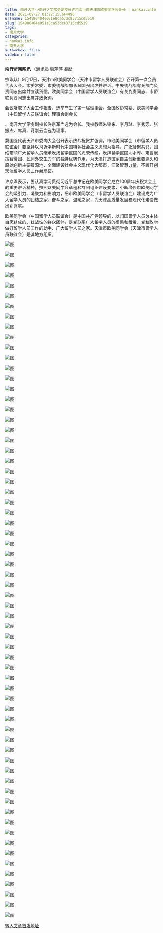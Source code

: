 ```yaml
---
title: 南开大学->南开大学常务副校长许京军当选天津市欧美同学会会长 | nankai.info
date: 2021-09-27 01:22:15.664496
urlname: 154986404e051e8ca53dc83715cd5519
slug: 154986404e051e8ca53dc83715cd5519
tags: 
- 南开大学
categories:
- nankai.info
- 南开大学
authorbox: false
sidebar: false
---
```

**南开新闻网讯** （通讯员 周萍萍 摄影

宗琪琪）9月17日，天津市欧美同学会（天津市留学人员联谊会）召开第一次会员代表大会。市委常委、市委统战部部长冀国强出席并讲话。中央统战部有关部门负责同志出席并宣读贺信。欧美同学会（中国留学人员联谊会）有关负责同志、市侨联负责同志出席并致贺词。

会议听取了大会工作报告，选举产生了第一届理事会。全国政协常委、欧美同学会（中国留学人员联谊会）理事会副会长
<!--more-->
、南开大学常务副校长许京军当选为会长。我校教师朱铭来、李月琳、李秀芳、张振杰、席真、蒋崇云当选为理事。

冀国强代表天津市委向大会召开表示热烈祝贺并强调，市欧美同学会（市留学人员联谊会）要坚持以习近平新时代中国特色社会主义思想为指导，广泛凝聚共识，团结带领广大留学人员继承发扬留学报国的光荣传统，发挥留学报国人才库、建言献策智囊团、民间外交生力军的独特优势作用，为天津打造国家自主创新重要源头和原始创新主要策源地、全面建设社会主义现代化大都市，汇聚智慧力量，不断开创天津留学人员工作新局面。

许京军表示，要认真学习贯彻习近平总书记在欧美同学会成立100周年庆祝大会上的重要讲话精神，按照欧美同学会章程和群团组织建设要求，不断增强市欧美同学会的吸引力、凝聚力和影响力，把市欧美同学会（市留学人员联谊会）建设成为广大留学人员的团结之家、奋斗之家、温暖之家，为天津高质量发展和现代化建设做出新贡献。

欧美同学会（中国留学人员联谊会）是中国共产党领导的、以归国留学人员为主体自愿组成的、统战性的群众团体，是党联系广大留学人员的桥梁和纽带、党和政府做好留学人员工作的助手、广大留学人员之家。天津市欧美同学会（天津市留学人员联谊会）是其地方组织。

![图](http://news.nankai.edu.cn/ywsd/system/2021/09/19/g)

![图](http://news.nankai.edu.cn/ywsd/system/2021/09/19/p)

![图](http://news.nankai.edu.cn/ywsd/system/2021/09/19/j)

![图](http://news.nankai.edu.cn/ywsd/system/2021/09/19/)

![图](http://news.nankai.edu.cn/ywsd/system/2021/09/19/e)

![图](http://news.nankai.edu.cn/ywsd/system/2021/09/19/c)

![图](http://news.nankai.edu.cn/ywsd/system/2021/09/19/4)

![图](http://news.nankai.edu.cn/ywsd/system/2021/09/19/d)

![图](http://news.nankai.edu.cn/ywsd/system/2021/09/19/8)

![图](http://news.nankai.edu.cn/ywsd/system/2021/09/19/c)

![图](http://news.nankai.edu.cn/ywsd/system/2021/09/19/5)

![图](http://news.nankai.edu.cn/ywsd/system/2021/09/19/d)

![图](http://news.nankai.edu.cn/ywsd/system/2021/09/19/_)

![图](http://news.nankai.edu.cn/ywsd/system/2021/09/19/6)

![图](http://news.nankai.edu.cn/ywsd/system/2021/09/19/7)

![图](http://news.nankai.edu.cn/ywsd/system/2021/09/19/5)

![图](http://news.nankai.edu.cn/ywsd/system/2021/09/19/1)

![图](http://news.nankai.edu.cn/ywsd/system/2021/09/19/4)

![图](http://news.nankai.edu.cn/ywsd/system/2021/09/19/0)

![图](http://news.nankai.edu.cn/ywsd/system/2021/09/19/0)

![图](http://news.nankai.edu.cn/ywsd/system/2021/09/19/0)

![图](http://news.nankai.edu.cn/ywsd/system/2021/09/19/3)

![图](http://news.nankai.edu.cn/ywsd/system/2021/09/19/0)

![图](http://news.nankai.edu.cn/ywsd/system/2021/09/19/0)

![图](http://news.nankai.edu.cn/)

![图](http://news.nankai.edu.cn/ywsd/system/2021/09/19/5)

![图](http://news.nankai.edu.cn/ywsd/system/2021/09/19/1)

![图](http://news.nankai.edu.cn/ywsd/system/2021/09/19/4)

![图](http://news.nankai.edu.cn/)

![图](http://news.nankai.edu.cn/ywsd/system/2021/09/19/0)

![图](http://news.nankai.edu.cn/ywsd/system/2021/09/19/0)

![图](http://news.nankai.edu.cn/ywsd/system/2021/09/19/0)

![图](http://news.nankai.edu.cn/)

![图](http://news.nankai.edu.cn/ywsd/system/2021/09/19/3)

![图](http://news.nankai.edu.cn/ywsd/system/2021/09/19/0)

![图](http://news.nankai.edu.cn/ywsd/system/2021/09/19/0)

![图](http://news.nankai.edu.cn/)

![图](http://news.nankai.edu.cn/ywsd/system/2021/09/19/c)

![图](http://news.nankai.edu.cn/ywsd/system/2021/09/19/i)

![图](http://news.nankai.edu.cn/ywsd/system/2021/09/19/p)

![图](http://news.nankai.edu.cn/)

![图](http://news.nankai.edu.cn/ywsd/system/2021/09/19/n)

![图](http://news.nankai.edu.cn/ywsd/system/2021/09/19/c)

![图](http://news.nankai.edu.cn/ywsd/system/2021/09/19/)

![图](http://news.nankai.edu.cn/ywsd/system/2021/09/19/u)

![图](http://news.nankai.edu.cn/ywsd/system/2021/09/19/d)

![图](http://news.nankai.edu.cn/ywsd/system/2021/09/19/e)

![图](http://news.nankai.edu.cn/ywsd/system/2021/09/19/)

![图](http://news.nankai.edu.cn/ywsd/system/2021/09/19/i)

![图](http://news.nankai.edu.cn/ywsd/system/2021/09/19/a)

![图](http://news.nankai.edu.cn/ywsd/system/2021/09/19/k)

![图](http://news.nankai.edu.cn/ywsd/system/2021/09/19/n)

![图](http://news.nankai.edu.cn/ywsd/system/2021/09/19/a)

![图](http://news.nankai.edu.cn/ywsd/system/2021/09/19/n)

![图](http://news.nankai.edu.cn/ywsd/system/2021/09/19/)

![图](http://news.nankai.edu.cn/ywsd/system/2021/09/19/s)

![图](http://news.nankai.edu.cn/ywsd/system/2021/09/19/w)

![图](http://news.nankai.edu.cn/ywsd/system/2021/09/19/e)

![图](http://news.nankai.edu.cn/ywsd/system/2021/09/19/n)

![图](http://news.nankai.edu.cn/)

![图](http://news.nankai.edu.cn/)

![图](http://news.nankai.edu.cn/ywsd/system/2021/09/19/:)

![图](http://news.nankai.edu.cn/ywsd/system/2021/09/19/p)

![图](http://news.nankai.edu.cn/ywsd/system/2021/09/19/t)

![图](http://news.nankai.edu.cn/ywsd/system/2021/09/19/t)

![图](http://news.nankai.edu.cn/ywsd/system/2021/09/19/h)

[转入文章首发地址](http://news.nankai.edu.cn/ywsd/system/2021/09/19/030048003.shtml)
